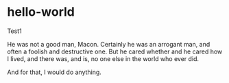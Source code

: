 # hello-world
Test1

He was not a good man, Macon. Certainly he was an arrogant man, and often a foolish and destructive one. But he cared whether and he cared how I lived, and there was, and is, no one else in the world who ever did. 

And for that, I would do anything.
